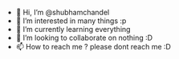 - 👋 Hi, I’m @shubhamchandel
- 👀 I’m interested in many things :p
- 🌱 I’m currently learning everything
- 💞️ I’m looking to collaborate on nothing :D
- 📫 How to reach me ? please dont reach me :D

<!---
shubhamkoolguy/shubhamkoolguy is a ✨ special ✨ repository because its `README.md` (this file) appears on your GitHub profile.
You can click the Preview link to take a look at your changes.
--->

